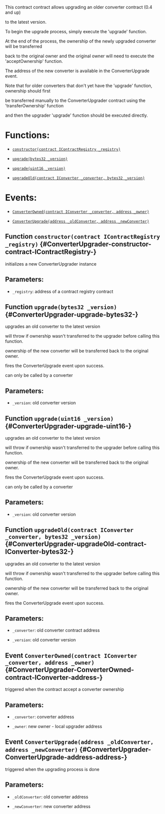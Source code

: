 This contract contract allows upgrading an older converter contract (0.4 and up)

to the latest version.

To begin the upgrade process, simply execute the 'upgrade' function.

At the end of the process, the ownership of the newly upgraded converter will be transferred

back to the original owner and the original owner will need to execute the 'acceptOwnership' function.

The address of the new converter is available in the ConverterUpgrade event.

Note that for older converters that don't yet have the 'upgrade' function, ownership should first

be transferred manually to the ConverterUpgrader contract using the 'transferOwnership' function

and then the upgrader 'upgrade' function should be executed directly.

# Functions:

- [`constructor(contract IContractRegistry _registry)`](#ConverterUpgrader-constructor-contract-IContractRegistry-)

- [`upgrade(bytes32 _version)`](#ConverterUpgrader-upgrade-bytes32-)

- [`upgrade(uint16 _version)`](#ConverterUpgrader-upgrade-uint16-)

- [`upgradeOld(contract IConverter _converter, bytes32 _version)`](#ConverterUpgrader-upgradeOld-contract-IConverter-bytes32-)

# Events:

- [`ConverterOwned(contract IConverter _converter, address _owner)`](#ConverterUpgrader-ConverterOwned-contract-IConverter-address-)

- [`ConverterUpgrade(address _oldConverter, address _newConverter)`](#ConverterUpgrader-ConverterUpgrade-address-address-)

## Function `constructor(contract IContractRegistry _registry)` {#ConverterUpgrader-constructor-contract-IContractRegistry-}

initializes a new ConverterUpgrader instance

## Parameters:

- `_registry`:    address of a contract registry contract

## Function `upgrade(bytes32 _version)` {#ConverterUpgrader-upgrade-bytes32-}

upgrades an old converter to the latest version

will throw if ownership wasn't transferred to the upgrader before calling this function.

ownership of the new converter will be transferred back to the original owner.

fires the ConverterUpgrade event upon success.

can only be called by a converter

## Parameters:

- `_version`: old converter version

## Function `upgrade(uint16 _version)` {#ConverterUpgrader-upgrade-uint16-}

upgrades an old converter to the latest version

will throw if ownership wasn't transferred to the upgrader before calling this function.

ownership of the new converter will be transferred back to the original owner.

fires the ConverterUpgrade event upon success.

can only be called by a converter

## Parameters:

- `_version`: old converter version

## Function `upgradeOld(contract IConverter _converter, bytes32 _version)` {#ConverterUpgrader-upgradeOld-contract-IConverter-bytes32-}

upgrades an old converter to the latest version

will throw if ownership wasn't transferred to the upgrader before calling this function.

ownership of the new converter will be transferred back to the original owner.

fires the ConverterUpgrade event upon success.

## Parameters:

- `_converter`:   old converter contract address

- `_version`:     old converter version

## Event `ConverterOwned(contract IConverter _converter, address _owner)` {#ConverterUpgrader-ConverterOwned-contract-IConverter-address-}

triggered when the contract accept a converter ownership

## Parameters:

- `_converter`:   converter address

- `_owner`:       new owner - local upgrader address

## Event `ConverterUpgrade(address _oldConverter, address _newConverter)` {#ConverterUpgrader-ConverterUpgrade-address-address-}

triggered when the upgrading process is done

## Parameters:

- `_oldConverter`:    old converter address

- `_newConverter`:    new converter address
